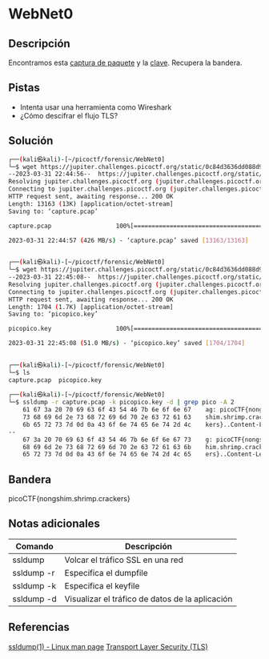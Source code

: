 # WebNet0

## Descripción
Encontramos esta [captura de paquete](https://jupiter.challenges.picoctf.org/static/0c84d3636dd088d9fe4efd5d0d869a06/capture.pcap) y la [clave](https://jupiter.challenges.picoctf.org/static/0c84d3636dd088d9fe4efd5d0d869a06/picopico.key). Recupera la bandera.

## Pistas
- Intenta usar una herramienta como Wireshark
- ¿Cómo descifrar el flujo TLS?

## Solución
```bash
┌──(kali㉿kali)-[~/picoctf/forensic/WebNet0]
└─$ wget https://jupiter.challenges.picoctf.org/static/0c84d3636dd088d9fe4efd5d0d869a06/capture.pcap
--2023-03-31 22:44:56--  https://jupiter.challenges.picoctf.org/static/0c84d3636dd088d9fe4efd5d0d869a06/capture.pcap
Resolving jupiter.challenges.picoctf.org (jupiter.challenges.picoctf.org)... 3.131.60.8
Connecting to jupiter.challenges.picoctf.org (jupiter.challenges.picoctf.org)|3.131.60.8|:443... connected.
HTTP request sent, awaiting response... 200 OK
Length: 13163 (13K) [application/octet-stream]
Saving to: ‘capture.pcap’

capture.pcap                  100%[===============================================>]  12.85K  --.-KB/s    in 0s      

2023-03-31 22:44:57 (426 MB/s) - ‘capture.pcap’ saved [13163/13163]

                                                                                                                      
┌──(kali㉿kali)-[~/picoctf/forensic/WebNet0]
└─$ wget https://jupiter.challenges.picoctf.org/static/0c84d3636dd088d9fe4efd5d0d869a06/picopico.key
--2023-03-31 22:45:08--  https://jupiter.challenges.picoctf.org/static/0c84d3636dd088d9fe4efd5d0d869a06/picopico.key
Resolving jupiter.challenges.picoctf.org (jupiter.challenges.picoctf.org)... 3.131.60.8
Connecting to jupiter.challenges.picoctf.org (jupiter.challenges.picoctf.org)|3.131.60.8|:443... connected.
HTTP request sent, awaiting response... 200 OK
Length: 1704 (1.7K) [application/octet-stream]
Saving to: ‘picopico.key’

picopico.key                  100%[===============================================>]   1.66K  --.-KB/s    in 0s      

2023-03-31 22:45:08 (51.0 MB/s) - ‘picopico.key’ saved [1704/1704]

                                                                                                                      
┌──(kali㉿kali)-[~/picoctf/forensic/WebNet0]
└─$ ls
capture.pcap  picopico.key
                                                                                                                      
┌──(kali㉿kali)-[~/picoctf/forensic/WebNet0]
└─$ ssldump -r capture.pcap -k picopico.key -d | grep pico -A 2
    61 67 3a 20 70 69 63 6f 43 54 46 7b 6e 6f 6e 67    ag: picoCTF{nong
    73 68 69 6d 2e 73 68 72 69 6d 70 2e 63 72 61 63    shim.shrimp.crac
    6b 65 72 73 7d 0d 0a 43 6f 6e 74 65 6e 74 2d 4c    kers}..Content-L
--
    67 3a 20 70 69 63 6f 43 54 46 7b 6e 6f 6e 67 73    g: picoCTF{nongs
    68 69 6d 2e 73 68 72 69 6d 70 2e 63 72 61 63 6b    him.shrimp.crack
    65 72 73 7d 0d 0a 43 6f 6e 74 65 6e 74 2d 4c 65    ers}..Content-Le
```

## Bandera
picoCTF{nongshim.shrimp.crackers}

## Notas adicionales
| Comando | Descripción |
|--------|--------|
| ssldump | Volcar el tráfico SSL en una red |
| ssldump -r | Especifica el dumpfile |
| ssldump -k | Especifica el keyfile |
| ssldump -d | Visualizar el tráfico de datos de la aplicación |

## Referencias
[ssldump(1) - Linux man page](https://linux.die.net/man/1/ssldump)
[Transport Layer Security (TLS)](https://en.wikipedia.org/wiki/Transport_Layer_Security)